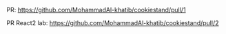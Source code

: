 PR: https://github.com/MohammadAl-khatib/cookiestand/pull/1

PR React2 lab: https://github.com/MohammadAl-khatib/cookiestand/pull/2